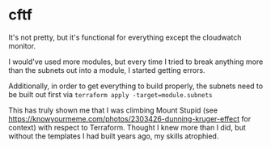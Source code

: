 # cftf

It's not pretty, but it's functional for everything except the cloudwatch monitor.

I would've used more modules, but every time I tried to break anything more than
the subnets out into a module, I started getting errors. 

Additionally, in order to get everything to build properly, the subnets need
to be built out first via `terraform apply -target=module.subnets`

This has truly shown me that I was climbing Mount Stupid (see
https://knowyourmeme.com/photos/2303426-dunning-kruger-effect for context) with
respect to Terraform. Thought I knew more than I did, but without the
templates I had built years ago, my skills atrophied.
